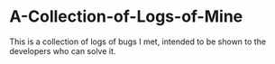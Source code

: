 # A-Collection-of-Logs-of-Mine
This is a collection of logs of bugs I met, intended to be shown to the developers who can solve it.

